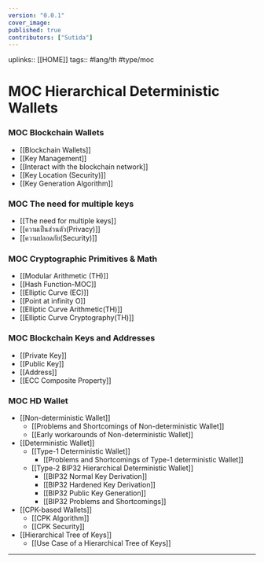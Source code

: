 ```yaml
---
version: "0.0.1"
cover_image:
published: true
contributors: ["Sutida"]
---
```

uplinks:: [[HOME]]
tags:: #lang/th #type/moc 

# MOC Hierarchical Deterministic Wallets  
### MOC Blockchain Wallets  
- [[Blockchain Wallets]]
- [[Key Management]]
- [[Interact with the blockchain network]]
- [[Key Location (Security)]]
- [[Key Generation Algorithm]]

### MOC The need for multiple keys
- [[The need for multiple  keys]]
- [[ความเป็นส่วนตัว(Privacy)]]
- [[ความปลอดภัย(Security)]]

### MOC Cryptographic Primitives & Math
- [[Modular Arithmetic (TH)]]
- [[Hash Function-MOC]]
- [[Elliptic Curve (EC)]]
- [[Point at infinity O]]
- [[Elliptic Curve Arithmetic(TH)]]
- [[Elliptic Curve Cryptography(TH)]]

### MOC Blockchain Keys and Addresses
- [[Private Key]]
- [[Public Key]]
- [[Address]]
- [[ECC Composite Property]]

### MOC HD Wallet
- [[Non-deterministic Wallet]]
     - [[Problems and Shortcomings of Non-deterministic Wallet]]
     - [[Early workarounds of Non-deterministic Wallet]]
- [[Deterministic Wallet]]
     - [[Type-1 Deterministic Wallet]]
        - [[Problems and Shortcomings of Type-1 deterministic Wallet]]
   - [[Type-2 BIP32 Hierarchical Deterministic Wallet]]
	   -  [[BIP32 Normal Key Derivation]]
	   - [[BIP32 Hardened Key Derivation]]
	   - [[BIP32 Public Key Generation]]
	   -  [[BIP32 Problems and Shortcomings]]
- [[CPK-based Wallets]]
     - [[CPK Algorithm]]
     - [[CPK Security]]
- [[Hierarchical Tree of Keys]]
     - [[Use Case of a Hierarchical Tree of Keys]]   
---
